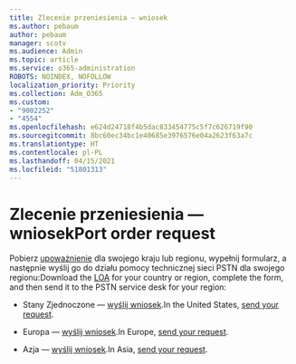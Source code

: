 ```yaml
---
title: Zlecenie przeniesienia — wniosek
ms.author: pebaum
author: pebaum
manager: scotv
ms.audience: Admin
ms.topic: article
ms.service: o365-administration
ROBOTS: NOINDEX, NOFOLLOW
localization_priority: Priority
ms.collection: Adm_O365
ms.custom:
- "9002252"
- "4554"
ms.openlocfilehash: e624d24718f4b5dac833454775c5f7c626719f90
ms.sourcegitcommit: 8bc60ec34bc1e40685e3976576e04a2623f63a7c
ms.translationtype: HT
ms.contentlocale: pl-PL
ms.lasthandoff: 04/15/2021
ms.locfileid: "51801313"
---
```

# <a name="port-order-request"></a><span data-ttu-id="cf4f5-102">Zlecenie przeniesienia — wniosek</span><span class="sxs-lookup"><span data-stu-id="cf4f5-102">Port order request</span></span>

<span data-ttu-id="cf4f5-103">Pobierz [upoważnienie](https://docs.microsoft.com/microsoftteams/manage-phone-numbers-for-your-organization/manage-phone-numbers-for-your-organization#letters-of-authorization-loas-for-transferring-numbers) dla swojego kraju lub regionu, wypełnij formularz, a następnie wyślij go do działu pomocy technicznej sieci PSTN dla swojego regionu:</span><span class="sxs-lookup"><span data-stu-id="cf4f5-103">Download the [LOA](https://docs.microsoft.com/microsoftteams/manage-phone-numbers-for-your-organization/manage-phone-numbers-for-your-organization#letters-of-authorization-loas-for-transferring-numbers) for your country or region, complete the form, and then send it to the PSTN service desk for your region:</span></span>

- <span data-ttu-id="cf4f5-104">Stany Zjednoczone — [wyślij wniosek](mailto:ptn@microsoft.com).</span><span class="sxs-lookup"><span data-stu-id="cf4f5-104">In the United States, [send your request](mailto:ptn@microsoft.com).</span></span>

- <span data-ttu-id="cf4f5-105">Europa — [wyślij wniosek](mailto:ptneu@microsoft.com).</span><span class="sxs-lookup"><span data-stu-id="cf4f5-105">In Europe, [send your request](mailto:ptneu@microsoft.com).</span></span>

- <span data-ttu-id="cf4f5-106">Azja — [wyślij wniosek](mailto:ptnapac@microsoft.com).</span><span class="sxs-lookup"><span data-stu-id="cf4f5-106">In Asia, [send your request](mailto:ptnapac@microsoft.com).</span></span>
